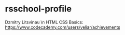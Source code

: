 # rsschool-profile
Dzmitry Litsvinau \n
HTML CSS Basics: https://www.codecademy.com/users/veliar/achievements
